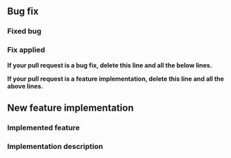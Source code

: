 <!--
For support requests, please read the Support Guidelines to know where to ask: https://github.com/open-rmf/rmf/wiki/Support-guidelines
For general questions and design discussion, please use the Discussions page: https://github.com/open-rmf/rmf/discussions
Not sure if this is the right repository? Open an issue on https://github.com/open-rmf/rmf
For bug fix pull requests, please fill out the information below.
Be as detailed as possible.
-->

## Bug fix

### Fixed bug

<!-- Briefly describe the bug being fixed.
If there is a bug report issue for the bug, link to that issue.
If there is not a bug report issue for the bug, create one first and fill out all the required information there, then link to that issue from this bug fix pull request. -->

### Fix applied

<!-- Describe in detail the approach taken, tools used, etc. to identify the cause of the bug and what was done to fix it. -->

**If your pull request is a bug fix, delete this line and all the below lines.**

**If your pull request is a feature implementation, delete this line and all the above lines.**

## New feature implementation

### Implemented feature

<!-- Briefly describe the feature being implemented.
If there is a feature request issue for the feature, link to that feature.
If there is not a feature request issue for the feature, create one first and fill out all the required information there, then link to that issue from this new feature pull request. -->

### Implementation description

<!-- Describe the approach taken to implement the feature.
Provide a link to a detailed design document and discussion of that design.
Implementations without design documentation will not be accepted until design documentation has been provided and discussed.
Usually this is done via the feature request issue. -->
